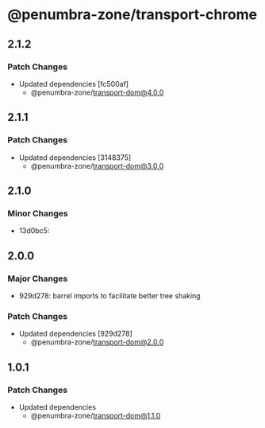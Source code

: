 # @penumbra-zone/transport-chrome

## 2.1.2

### Patch Changes

- Updated dependencies [fc500af]
  - @penumbra-zone/transport-dom@4.0.0

## 2.1.1

### Patch Changes

- Updated dependencies [3148375]
  - @penumbra-zone/transport-dom@3.0.0

## 2.1.0

### Minor Changes

- 13d0bc5:

## 2.0.0

### Major Changes

- 929d278: barrel imports to facilitate better tree shaking

### Patch Changes

- Updated dependencies [929d278]
  - @penumbra-zone/transport-dom@2.0.0

## 1.0.1

### Patch Changes

- Updated dependencies
  - @penumbra-zone/transport-dom@1.1.0
